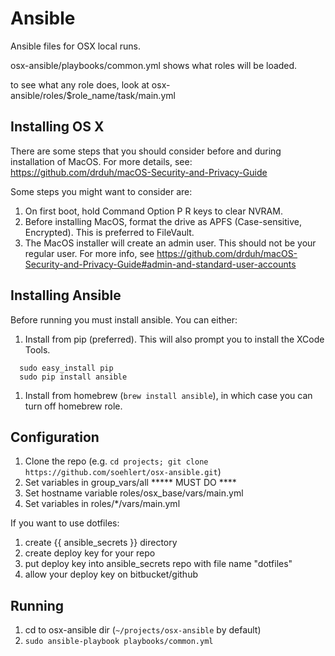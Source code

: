 # Ansible
Ansible files for OSX local runs.

osx-ansible/playbooks/common.yml shows what roles will be loaded.

to see what any role does, look at osx-ansible/roles/$role_name/task/main.yml

## Installing OS X

There are some steps that you should consider before and during installation of MacOS. For more details, see: https://github.com/drduh/macOS-Security-and-Privacy-Guide

Some steps you might want to consider are:

1. On first boot, hold Command Option P R keys to clear NVRAM.
1. Before installing MacOS, format the drive as APFS (Case-sensitive, Encrypted). This is preferred to FileVault.
1. The MacOS installer will create an admin user. This should not be your regular user. For more info, see https://github.com/drduh/macOS-Security-and-Privacy-Guide#admin-and-standard-user-accounts

## Installing Ansible

Before running you must install ansible. You can either:

1. Install from pip (preferred). This will also prompt you to install the XCode Tools.
  ```
    sudo easy_install pip
    sudo pip install ansible
  ```
1. Install from homebrew (`brew install ansible`), in which case you can turn off homebrew role.

## Configuration

1. Clone the repo (e.g. `cd projects; git clone https://github.com/soehlert/osx-ansible.git`)
1. Set variables in group_vars/all ***** MUST DO ****
1. Set hostname variable roles/osx_base/vars/main.yml
1. Set variables in roles/*/vars/main.yml

If you want to use dotfiles:

1.  create {{ ansible_secrets }} directory
1.  create deploy key for your repo
1.  put deploy key into ansible_secrets repo with file name "dotfiles"
1.  allow your deploy key on bitbucket/github

## Running

1. cd to osx-ansible dir (`~/projects/osx-ansible` by default)
1. `sudo ansible-playbook playbooks/common.yml`
